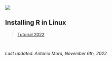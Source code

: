 <img src="../images/MORALAB_Banner.png">

## Installing R in Linux

> [Tutorial 2022](tutorial_2022/)

<br>

*Last updated: Antonio Mora, November 6th, 2022*
